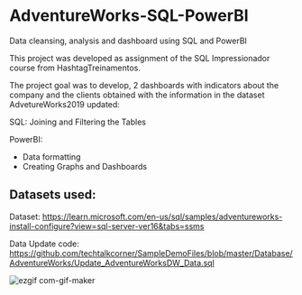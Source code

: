 # AdventureWorks-SQL-PowerBI
Data cleansing, analysis and dashboard using SQL and PowerBI

This project was developed as assignment of the SQL Impressionador course from HashtagTreinamentos.

The project goal was to develop, 2 dashboards with indicators about the company and the clients obtained with the information in the dataset AdvetureWorks2019 updated:

SQL: Joining and Filtering the Tables

PowerBI:
- Data formatting
- Creating Graphs and Dashboards

## Datasets used:

Dataset: https://learn.microsoft.com/en-us/sql/samples/adventureworks-install-configure?view=sql-server-ver16&tabs=ssms

Data Update code: https://github.com/techtalkcorner/SampleDemoFiles/blob/master/Database/AdventureWorks/Update_AdventureWorksDW_Data.sql

![ezgif com-gif-maker](https://user-images.githubusercontent.com/109876962/224488535-cf4daa38-ae2c-4722-86ef-8e861501fccc.gif)
